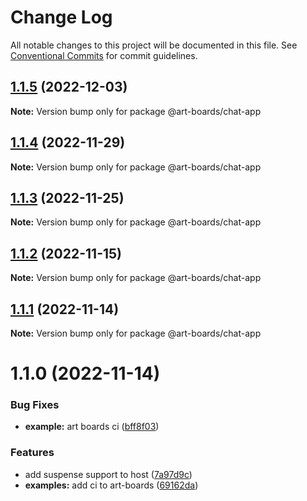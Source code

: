 # Change Log

All notable changes to this project will be documented in this file.
See [Conventional Commits](https://conventionalcommits.org) for commit guidelines.

## [1.1.5](https://github.com/leanjs/leanjs/compare/@art-boards/chat-app@1.1.1...@art-boards/chat-app@1.1.5) (2022-12-03)

**Note:** Version bump only for package @art-boards/chat-app

## [1.1.4](https://github.com/leanjs/leanjs/compare/@art-boards/chat-app@1.1.3...@art-boards/chat-app@1.1.4) (2022-11-29)

**Note:** Version bump only for package @art-boards/chat-app

## [1.1.3](https://github.com/leanjs/leanjs/compare/@art-boards/chat-app@1.1.2...@art-boards/chat-app@1.1.3) (2022-11-25)

**Note:** Version bump only for package @art-boards/chat-app

## [1.1.2](https://github.com/leanjs/leanjs/compare/@art-boards/chat-app@1.1.1...@art-boards/chat-app@1.1.2) (2022-11-15)

**Note:** Version bump only for package @art-boards/chat-app

## [1.1.1](https://github.com/leanjs/leanjs/compare/@art-boards/chat-app@1.1.0...@art-boards/chat-app@1.1.1) (2022-11-14)

**Note:** Version bump only for package @art-boards/chat-app

# 1.1.0 (2022-11-14)

### Bug Fixes

- **example:** art boards ci ([bff8f03](https://github.com/leanjs/leanjs/commit/bff8f032387b0646a1930af193a72bfd1c992e4a))

### Features

- add suspense support to host ([7a97d9c](https://github.com/leanjs/leanjs/commit/7a97d9c51505eb15a07243157e9a249e3d70085c))
- **examples:** add ci to art-boards ([69162da](https://github.com/leanjs/leanjs/commit/69162da22918acac8c2bd9133b0c1599c899300a))
